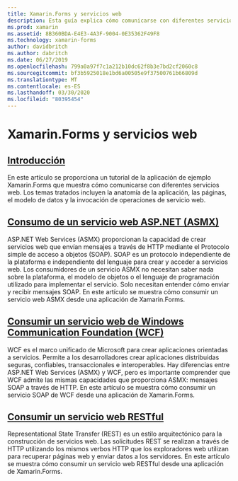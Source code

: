 ```yaml
---
title: Xamarin.Forms y servicios web
description: Esta guía explica cómo comunicarse con diferentes servicios web para proporcionar la funcionalidad de creación, lectura, actualización y eliminación (CRUD) a una aplicación de Xamarin.Forms. Los temas tratados incluyen la comunicación con servicios ASMX, servicios WCF, servicios REST.
ms.prod: xamarin
ms.assetid: 8B360BDA-E4E3-4A3F-9004-0E35362F49F8
ms.technology: xamarin-forms
author: davidbritch
ms.author: dabritch
ms.date: 06/27/2019
ms.openlocfilehash: 799a0a97f7c1a212b10dc62f8b3e7bd2cf2060c8
ms.sourcegitcommit: bf3b5925018e1bd6a00505e9f37500761b66809d
ms.translationtype: MT
ms.contentlocale: es-ES
ms.lasthandoff: 03/30/2020
ms.locfileid: "80395454"
---
```

# <a name="xamarinforms-and-web-services"></a>Xamarin.Forms y servicios web

## <a name="introduction"></a>[Introducción](introduction.md)

En este artículo se proporciona un tutorial de la aplicación de ejemplo Xamarin.Forms que muestra cómo comunicarse con diferentes servicios web. Los temas tratados incluyen la anatomía de la aplicación, las páginas, el modelo de datos y la invocación de operaciones de servicio web.

## <a name="consume-an-aspnet-web-service-asmx"></a>[Consumo de un servicio web ASP.NET (ASMX)](~/xamarin-forms/data-cloud/web-services/asmx.md)

ASP.NET Web Services (ASMX) proporcionan la capacidad de crear servicios web que envían mensajes a través de HTTP mediante el Protocolo simple de acceso a objetos (SOAP). SOAP es un protocolo independiente de la plataforma e independiente del lenguaje para crear y acceder a servicios web. Los consumidores de un servicio ASMX no necesitan saber nada sobre la plataforma, el modelo de objetos o el lenguaje de programación utilizado para implementar el servicio. Solo necesitan entender cómo enviar y recibir mensajes SOAP. En este artículo se muestra cómo consumir un servicio web ASMX desde una aplicación de Xamarin.Forms.

## <a name="consume-a-windows-communication-foundation-wcf-web-service"></a>[Consumir un servicio web de Windows Communication Foundation (WCF)](~/xamarin-forms/data-cloud/web-services/wcf.md)

WCF es el marco unificado de Microsoft para crear aplicaciones orientadas a servicios. Permite a los desarrolladores crear aplicaciones distribuidas seguras, confiables, transaccionales e interoperables. Hay diferencias entre ASP.NET Web Services (ASMX) y WCF, pero es importante comprender que WCF admite las mismas capacidades que proporciona ASMX: mensajes SOAP a través de HTTP. En este artículo se muestra cómo consumir un servicio SOAP de WCF desde una aplicación de Xamarin.Forms.

## <a name="consume-a-restful-web-service"></a>[Consumir un servicio web RESTful](~/xamarin-forms/data-cloud/web-services/rest.md)

Representational State Transfer (REST) es un estilo arquitectónico para la construcción de servicios web. Las solicitudes REST se realizan a través de HTTP utilizando los mismos verbos HTTP que los exploradores web utilizan para recuperar páginas web y enviar datos a los servidores. En este artículo se muestra cómo consumir un servicio web RESTful desde una aplicación de Xamarin.Forms.
